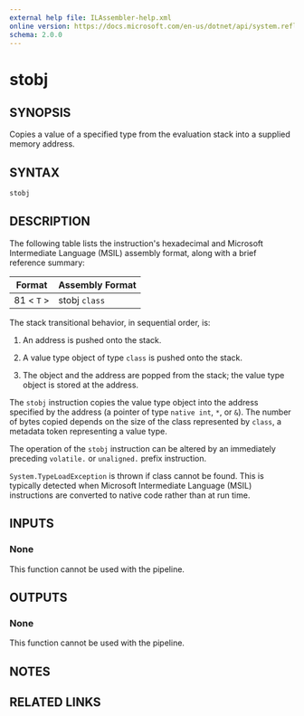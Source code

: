 ```yaml
---
external help file: ILAssembler-help.xml
online version: https://docs.microsoft.com/en-us/dotnet/api/system.reflection.emit.opcodes.stobj
schema: 2.0.0
---
```


# stobj

## SYNOPSIS

Copies a value of a specified type from the evaluation stack into a supplied memory address.

## SYNTAX

```powershell
stobj
```

## DESCRIPTION

The following table lists the instruction's hexadecimal and Microsoft Intermediate Language (MSIL) assembly format, along with a brief reference summary:

| Format     | Assembly Format |
| ---------- | --------------- |
| 81 < `T` > | stobj `class`   |

 The stack transitional behavior, in sequential order, is:

1.  An address is pushed onto the stack.

2.  A value type object of type `class` is pushed onto the stack.

3.  The object and the address are popped from the stack; the value type object is stored at the address.

 The `stobj` instruction copies the value type object into the address specified by the address (a pointer of type `native int`, `*`, or `&`). The number of bytes copied depends on the size of the class represented by `class`, a metadata token representing a value type.

 The operation of the `stobj` instruction can be altered by an immediately preceding `volatile.` or `unaligned.` prefix instruction.

 `System.TypeLoadException` is thrown if class cannot be found. This is typically detected when Microsoft Intermediate Language (MSIL) instructions are converted to native code rather than at run time.

## INPUTS

### None

This function cannot be used with the pipeline.

## OUTPUTS

### None

This function cannot be used with the pipeline.

## NOTES

## RELATED LINKS

